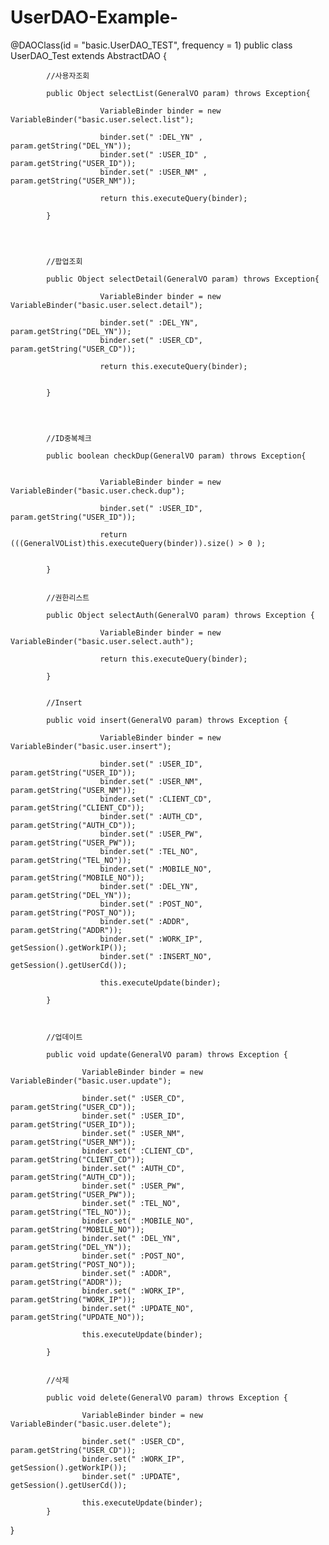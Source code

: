 # UserDAO-Example-


@DAOClass(id = "basic.UserDAO_TEST", frequency = 1)
public class UserDAO_Test extends AbstractDAO {
	
			//사용자조회
	 		
			public Object selectList(GeneralVO param) throws Exception{
				
						VariableBinder binder = new VariableBinder("basic.user.select.list");
						
						binder.set(" :DEL_YN" , 								param.getString("DEL_YN"));
						binder.set(" :USER_ID" , 								param.getString("USER_ID"));
						binder.set(" :USER_NM" , 							param.getString("USER_NM"));
						
						return this.executeQuery(binder);
						
			}
			
			
	
			
			//팝업조회	
			
			public Object selectDetail(GeneralVO param) throws Exception{
			
						VariableBinder binder = new VariableBinder("basic.user.select.detail");
					
						binder.set(" :DEL_YN",						param.getString("DEL_YN"));
						binder.set(" :USER_CD",						param.getString("USER_CD"));
					
						return this.executeQuery(binder);
					
			
			}
			
			
		
		
			//ID중복체크
		
			public boolean checkDup(GeneralVO param) throws Exception{
			 
			 
						VariableBinder binder = new VariableBinder("basic.user.check.dup");
			 
						binder.set(" :USER_ID",								param.getString("USER_ID"));
			 
						return (((GeneralVOList)this.executeQuery(binder)).size() > 0 );
			 
			 
			}
			
			
			//권한리스트
			
			public Object selectAuth(GeneralVO param) throws Exception {
				
						VariableBinder binder = new VariableBinder("basic.user.select.auth");
						
						return this.executeQuery(binder);
				
			}
			
			
			//Insert
			
			public void insert(GeneralVO param) throws Exception {
				
						VariableBinder binder = new VariableBinder("basic.user.insert");
						
						binder.set(" :USER_ID",                                   	 param.getString("USER_ID"));
						binder.set(" :USER_NM",                                      param.getString("USER_NM"));
						binder.set(" :CLIENT_CD",                                    param.getString("CLIENT_CD"));
						binder.set(" :AUTH_CD",                                       param.getString("AUTH_CD"));
						binder.set(" :USER_PW",                             	         param.getString("USER_PW"));
						binder.set(" :TEL_NO",                                   		 param.getString("TEL_NO"));
						binder.set(" :MOBILE_NO",                                   param.getString("MOBILE_NO"));
						binder.set(" :DEL_YN",                                   		 param.getString("DEL_YN"));
						binder.set(" :POST_NO",                                      param.getString("POST_NO"));
						binder.set(" :ADDR",                               			     param.getString("ADDR"));
						binder.set(" :WORK_IP",                                	     getSession().getWorkIP());
						binder.set(" :INSERT_NO",                                    getSession().getUserCd());
						
						this.executeUpdate(binder);
						
			}
			
		
			
			//업데이트
			
			public void update(GeneralVO param) throws Exception {
				
					VariableBinder binder = new VariableBinder("basic.user.update");
					
					binder.set(" :USER_CD",                                      param.getString("USER_CD"));
					binder.set(" :USER_ID",                                      param.getString("USER_ID"));
					binder.set(" :USER_NM",                                      param.getString("USER_NM"));
					binder.set(" :CLIENT_CD",                                    param.getString("CLIENT_CD"));
					binder.set(" :AUTH_CD",                                      param.getString("AUTH_CD"));
					binder.set(" :USER_PW",                                      param.getString("USER_PW"));
					binder.set(" :TEL_NO",                                       param.getString("TEL_NO"));
					binder.set(" :MOBILE_NO",                                    param.getString("MOBILE_NO"));
					binder.set(" :DEL_YN",                                       param.getString("DEL_YN"));
					binder.set(" :POST_NO",                                      param.getString("POST_NO"));
					binder.set(" :ADDR",                          	             param.getString("ADDR"));
					binder.set(" :WORK_IP",                                      param.getString("WORK_IP"));
					binder.set(" :UPDATE_NO",                                    param.getString("UPDATE_NO"));
				
					this.executeUpdate(binder);
				
			}
			
			
			//삭제
			
			public void delete(GeneralVO param) throws Exception {
				
					VariableBinder binder = new VariableBinder("basic.user.delete");
					
					binder.set(" :USER_CD",                                   param.getString("USER_CD"));
					binder.set(" :WORK_IP",                                   getSession().getWorkIP());
					binder.set(" :UPDATE",                                    getSession().getUserCd());
					
					this.executeUpdate(binder);
			}
			
			
}
